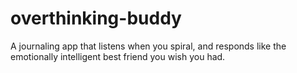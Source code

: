 # overthinking-buddy
A journaling app that listens when you spiral, and responds like the emotionally intelligent best friend you wish you had.
